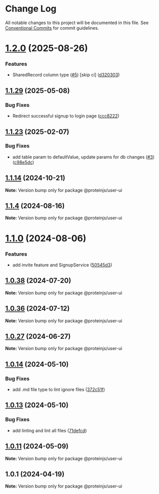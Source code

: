 # Change Log

All notable changes to this project will be documented in this file.
See [Conventional Commits](https://conventionalcommits.org) for commit guidelines.

# [1.2.0](https://github.com/proteinjs/user/compare/@proteinjs/user-ui@1.1.32...@proteinjs/user-ui@1.2.0) (2025-08-26)


### Features

* SharedRecord column type ([#5](https://github.com/proteinjs/user/issues/5)) [skip ci] ([d320303](https://github.com/proteinjs/user/commit/d320303db6a209bd11f08845edff61b136d09859))





## [1.1.29](https://github.com/proteinjs/user/compare/@proteinjs/user-ui@1.1.28...@proteinjs/user-ui@1.1.29) (2025-05-08)


### Bug Fixes

* Redirect successful signup to login page ([ccc8222](https://github.com/proteinjs/user/commit/ccc8222a2f6e4f1b017d9313ae12a03238e296ba))





## [1.1.23](https://github.com/proteinjs/user/compare/@proteinjs/user-ui@1.1.20...@proteinjs/user-ui@1.1.23) (2025-02-07)


### Bug Fixes

* add table param to defaultValue, update params for db changes ([#3](https://github.com/proteinjs/user/issues/3)) ([c98e5dc](https://github.com/proteinjs/user/commit/c98e5dcc4a09bf27bfd2cdd877eb0a15b952c56a))





## [1.1.14](https://github.com/proteinjs/user/compare/@proteinjs/user-ui@1.1.13...@proteinjs/user-ui@1.1.14) (2024-10-21)

**Note:** Version bump only for package @proteinjs/user-ui





## [1.1.4](https://github.com/proteinjs/user/compare/@proteinjs/user-ui@1.1.3...@proteinjs/user-ui@1.1.4) (2024-08-16)

**Note:** Version bump only for package @proteinjs/user-ui





# [1.1.0](https://github.com/proteinjs/user/compare/@proteinjs/user-ui@1.0.41...@proteinjs/user-ui@1.1.0) (2024-08-06)


### Features

* add invite feature and SignupService ([50545d3](https://github.com/proteinjs/user/commit/50545d39c19238e9e1b3ec67c789c3c161860dc8))





## [1.0.38](https://github.com/proteinjs/user/compare/@proteinjs/user-ui@1.0.37...@proteinjs/user-ui@1.0.38) (2024-07-20)

**Note:** Version bump only for package @proteinjs/user-ui





## [1.0.36](https://github.com/proteinjs/user/compare/@proteinjs/user-ui@1.0.35...@proteinjs/user-ui@1.0.36) (2024-07-12)

**Note:** Version bump only for package @proteinjs/user-ui





## [1.0.27](https://github.com/proteinjs/user/compare/@proteinjs/user-ui@1.0.26...@proteinjs/user-ui@1.0.27) (2024-06-27)

**Note:** Version bump only for package @proteinjs/user-ui





## [1.0.14](https://github.com/proteinjs/user/compare/@proteinjs/user-ui@1.0.13...@proteinjs/user-ui@1.0.14) (2024-05-10)


### Bug Fixes

* add .md file type to lint ignore files ([372c51f](https://github.com/proteinjs/user/commit/372c51fdc0a48c8559321862e3b7cebe05e4955d))





## [1.0.13](https://github.com/proteinjs/user/compare/@proteinjs/user-ui@1.0.12...@proteinjs/user-ui@1.0.13) (2024-05-10)

### Bug Fixes

- add linting and lint all files ([71defcd](https://github.com/proteinjs/user/commit/71defcd78dc479d2eef1f624c746c879f4e31daa))

## [1.0.11](https://github.com/proteinjs/user/compare/@proteinjs/user-ui@1.0.10...@proteinjs/user-ui@1.0.11) (2024-05-09)

**Note:** Version bump only for package @proteinjs/user-ui

## 1.0.1 (2024-04-19)

**Note:** Version bump only for package @proteinjs/user-ui
